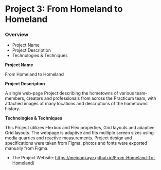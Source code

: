 # Project 3: From Homeland to Homeland

### Overview
* Project Name
* Project Description
* Technologies & Techniques

**Project Name**

From Homeland to Homeland

**Project Description**

A single web-page Project describing the hometowns of various team-members, creators and professionals from across the Practicum team, with attached images of many locations and descriptions of the hometowns' history.

**Technologies & Techniques**

This Project utilizes Flexbox and Flex properties, Grid layouts and adaptive Grid layouts. The webpage is adaptive and fits multiple screen sizes using media quarries and reactive measurements. Project design and specifications were taken from Figma, photos and fonts were exported manually from Figma.

* The Project Website: https://meidankaye.github.io/From-Homeland-To-Homeland/
